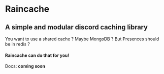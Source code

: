 # Raincache

## A simple and modular discord caching library

You want to use a shared cache ? Maybe MongoDB ? But Presences should be in redis ?

#### Raincache can do that for you!

Docs: __coming soon__
